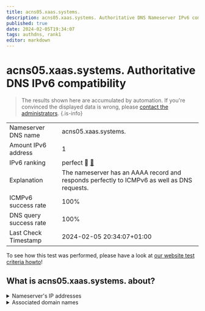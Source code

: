 ```yaml
---
title: acns05.xaas.systems.
description: acns05.xaas.systems. Authoritative DNS Nameserver IPv6 compatibility
published: true
date: 2024-02-05T19:34:07
tags: authdns, rank1
editor: markdown
---
```


# acns05.xaas.systems. Authoritative DNS IPv6 compatibility

> The results shown here are accumulated by automation. If you're convinced the displayed data is wrong, please [contact the administrators](/howto/chat). 
{.is-info}




|   |   |
| - | - |
| Nameserver DNS name | acns05.xaas.systems.
| Amount IPv6 address | 1
| IPv6 ranking | perfect :1st_place_medal: [🔗](/howto/ranking) |
| Explanation | The nameserver has an AAAA record and responds perfectly to ICMPv6 as well as DNS requests. |
| ICMPv6 success rate | 100%|
| DNS query success rate | 100% |
| Last Check Timestamp | 2024-02-05 20:34:07+01:00 |

To see how this test was performed, please have a look at [our website test criteria howto](/howto/testcriteria/authdns)!


## What is acns05.xaas.systems. about?




<details>
<summary>Nameserver's IP addresses</summary>

2a00:11c0:1010::1

</details>



<details>
<summary>Associated domain names</summary>

www.netcup.de

</details>
